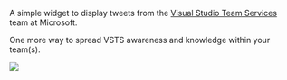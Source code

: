 A simple widget to display tweets from the [Visual Studio Team Services](https://twitter.com/vsts?lang=en) team at Microsoft.

One more way to spread VSTS awareness and knowledge within your team(s).

![](https://github.com/GregTrevellick/VsixTwitterWidget/blob/master/Src/@Vsts/artefacts/Screenshot.png?raw=true)